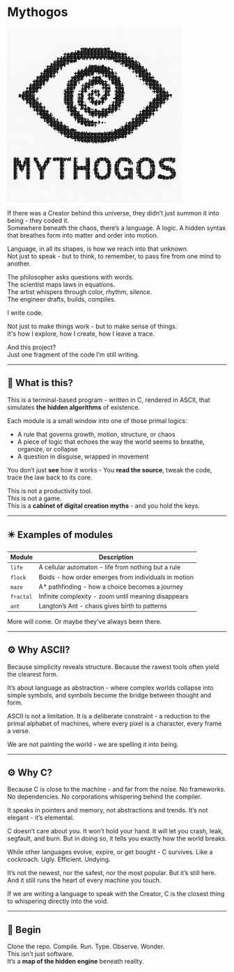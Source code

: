 # Mythogos

<img src="./assets/logo.png" width="400"/>

If there was a Creator behind this universe, they didn’t just summon it into being - they coded it.  
Somewhere beneath the chaos, there’s a language. A logic. A hidden syntax that breathes form into matter and order into motion.

Language, in all its shapes, is how we reach into that unknown.  
Not just to speak - but to think, to remember, to pass fire from one mind to another.

The philosopher asks questions with words.  
The scientist maps laws in equations.  
The artist whispers through color, rhythm, silence.  
The engineer drafts, builds, compiles.

I write code.

Not just to make things work - but to make sense of things.  
It's how I explore, how I create, how I leave a trace.

And this project?  
Just one fragment of the code I’m still writing.

---

## 🧭 What is this?

This is a terminal-based program - written in C, rendered in ASCII, that simulates **the hidden algorithms** of existence.

Each module is a small window into one of those primal logics:
- A rule that governs growth, motion, structure, or chaos
- A piece of logic that echoes the way the world seems to breathe, organize, or collapse
- A question in disguise, wrapped in movement

You don’t just **see** how it works - You **read the source**, tweak the code, trace the law back to its core.

This is not a productivity tool.  
This is not a game.  
This is a **cabinet of digital creation myths** - and you hold the keys.

---

## ✴️ Examples of modules

| Module         | Description                                              |
|----------------|----------------------------------------------------------|
| `life`         | A cellular automaton - life from nothing but a rule      |
| `flock`        | Boids - how order emerges from individuals in motion     |
| `maze`         | A* pathfinding - how a choice becomes a journey          |
| `fractal`      | Infinite complexity - zoom until meaning disappears      |
| `ant`          | Langton’s Ant - chaos gives birth to patterns            |

More will come. Or maybe they've always been there.

---

## ⚙️ Why ASCII?

Because simplicity reveals structure.
Because the rawest tools often yield the clearest form.

It’s about language as abstraction - where complex worlds collapse into simple symbols,
and symbols become the bridge between thought and form.

ASCII is not a limitation.
It is a deliberate constraint - a reduction to the primal alphabet of machines,
where every pixel is a character, every frame a verse.

We are not painting the world - we are spelling it into being.

---

## ⚙️ Why C?

Because C is close to the machine - and far from the noise.
No frameworks. No dependencies. No corporations whispering behind the compiler.

It speaks in pointers and memory, not abstractions and trends.
It’s not elegant - it’s elemental.

C doesn’t care about you.
It won’t hold your hand.
It will let you crash, leak, segfault, and burn.
But in doing so, it tells you exactly how the world breaks.

While other languages evolve, expire, or get bought - C survives. 
Like a cockroach. Ugly. Efficient. Undying.

It’s not the newest, nor the safest, nor the most popular.
But it’s still here.
And it still runs the heart of every machine you touch.

If we are writing a language to speak with the Creator,
C is the closest thing to whispering directly into the void.


---

## 🚪 Begin

Clone the repo. Compile. Run. Type. Observe. Wonder.  
This isn’t just software.  
It’s a **map of the hidden engine** beneath reality.
